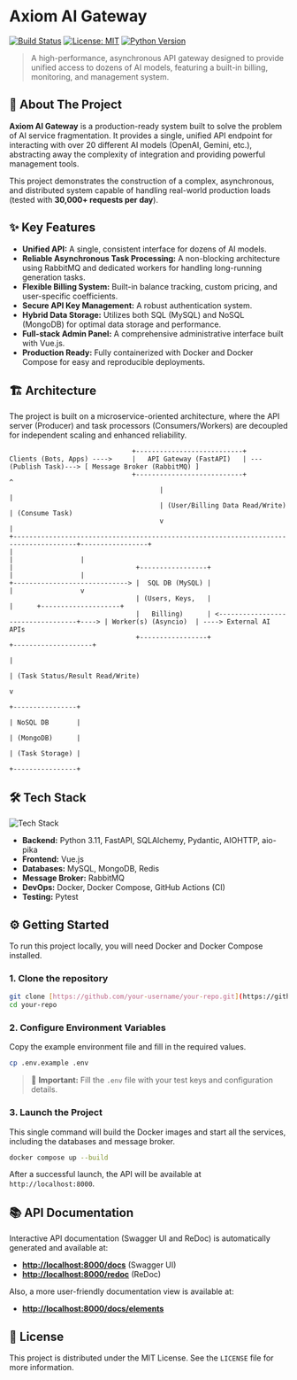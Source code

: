 # Axiom AI Gateway

[![Build Status](https://img.shields.io/github/actions/workflow/status/your-username/your-repo/ci.yml?branch=main)](https://github.com/your-username/your-repo/actions)
[![License: MIT](https://img.shields.io/badge/License-MIT-yellow.svg)](https://opensource.org/licenses/MIT)
[![Python Version](https://img.shields.io/badge/python-3.11-blue.svg)](https://www.python.org/downloads/release/python-311/)

> A high-performance, asynchronous API gateway designed to provide unified access to dozens of AI models, featuring a built-in billing, monitoring, and management system.

## 🚀 About The Project

**Axiom AI Gateway** is a production-ready system built to solve the problem of AI service fragmentation. It provides a single, unified API endpoint for interacting with over 20 different AI models (OpenAI, Gemini, etc.), abstracting away the complexity of integration and providing powerful management tools.

This project demonstrates the construction of a complex, asynchronous, and distributed system capable of handling real-world production loads (tested with **30,000+ requests per day**).

## ✨ Key Features

* **Unified API:** A single, consistent interface for dozens of AI models.
* **Reliable Asynchronous Task Processing:** A non-blocking architecture using RabbitMQ and dedicated workers for handling long-running generation tasks.
* **Flexible Billing System:** Built-in balance tracking, custom pricing, and user-specific coefficients.
* **Secure API Key Management:** A robust authentication system.
* **Hybrid Data Storage:** Utilizes both SQL (MySQL) and NoSQL (MongoDB) for optimal data storage and performance.
* **Full-stack Admin Panel:** A comprehensive administrative interface built with Vue.js.
* **Production Ready:** Fully containerized with Docker and Docker Compose for easy and reproducible deployments.

## 🏗️ Architecture

The project is built on a microservice-oriented architecture, where the API server (Producer) and task processors (Consumers/Workers) are decoupled for independent scaling and enhanced reliability.

```
                               +---------------------------+
Clients (Bots, Apps) ---->     |   API Gateway (FastAPI)   | ---(Publish Task)---> [ Message Broker (RabbitMQ) ]
                               +---------------------------+                           ^
                                      |                                                |
                                      | (User/Billing Data Read/Write)                 | (Consume Task)
                                      v                                                |
+--------------------------------------------------------------------------------------+-----------------+
|                                                                                      |                 |
|                               +-----------------+                                    |                 |
+-----------------------------> |  SQL DB (MySQL) |                                    |                 v
                                | (Users, Keys,   |                                    |      +--------------------+
                                |   Billing)      | <----------------------------------+----> | Worker(s) (Asyncio)  | ----> External AI APIs
                                +-----------------+                                          +--------------------+
                                                                                                      |
                                                                                                      | (Task Status/Result Read/Write)
                                                                                                      v
                                                                                                +----------------+
                                                                                                | NoSQL DB       |
                                                                                                | (MongoDB)      |
                                                                                                | (Task Storage) |
                                                                                                +----------------+
```

## 🛠️ Tech Stack

![Tech Stack](https://skillicons.dev/icons?i=python,fastapi,vue,docker,mysql,mongodb,rabbitmq,redis,git,githubactions,nginx)

* **Backend:** Python 3.11, FastAPI, SQLAlchemy, Pydantic, AIOHTTP, aio-pika
* **Frontend:** Vue.js
* **Databases:** MySQL, MongoDB, Redis
* **Message Broker:** RabbitMQ
* **DevOps:** Docker, Docker Compose, GitHub Actions (CI)
* **Testing:** Pytest

## ⚙️ Getting Started

To run this project locally, you will need Docker and Docker Compose installed.

### 1. Clone the repository
```bash
git clone [https://github.com/your-username/your-repo.git](https://github.com/your-username/your-repo.git)
cd your-repo
```

### 2. Configure Environment Variables
Copy the example environment file and fill in the required values.
```bash
cp .env.example .env
```
> 🔑 **Important:** Fill the `.env` file with your test keys and configuration details.

### 3. Launch the Project
This single command will build the Docker images and start all the services, including the databases and message broker.
```bash
docker compose up --build
```
After a successful launch, the API will be available at `http://localhost:8000`.

## 📚 API Documentation

Interactive API documentation (Swagger UI and ReDoc) is automatically generated and available at:
* [**http://localhost:8000/docs**](http://localhost:8000/docs) (Swagger UI)
* [**http://localhost:8000/redoc**](http://localhost:8000/redoc) (ReDoc)

Also, a more user-friendly documentation view is available at:
* [**http://localhost:8000/docs/elements**](http://localhost:8000/docs/elements)

## 📄 License

This project is distributed under the MIT License. See the `LICENSE` file for more information.